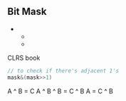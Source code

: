 ## Bit Mask
* 
	* 
	* 

CLRS book


```cpp
// to check if there's adjacent 1's
mask&(mask>>1)
```

A ^ B = C
A ^ B ^ B = C ^ B
A = C ^ B